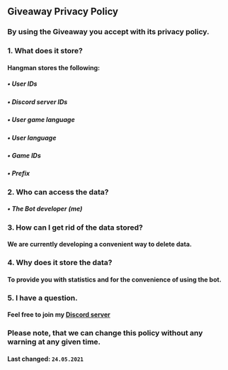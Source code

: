 ## Giveaway Privacy Policy

### By using the Giveaway you accept with its privacy policy.

### 1. What does it store?
#### Hangman stores the following:
##### • User IDs
##### • Discord server IDs
##### • User game language
##### • User language
##### • Game IDs
##### • Prefix

### 2. Who can access the data?
##### • The Bot developer (me)

### 3. How can I get rid of the data stored?
#### We are currently developing a convenient way to delete data.

### 4. Why does it store the data?
#### To provide you with statistics and for the convenience of using the bot.

### 5. I have a question.
#### Feel free to join my [Discord server](https://discord.gg/UrWG3R683d)

### Please note, that we can change this policy without any warning at any given time.
#### **Last changed:** `24.05.2021`